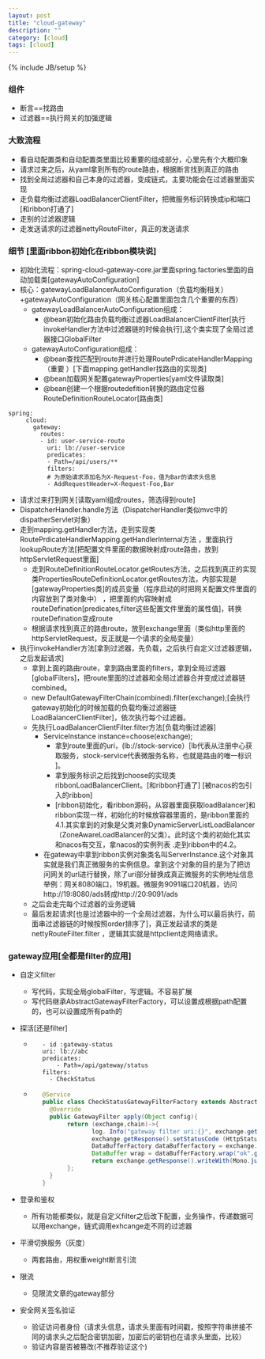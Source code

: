 ```yaml
---
layout: post
title: "cloud-gateway"
description: ""
category: [cloud]
tags: [cloud]
---
```

{% include JB/setup %}

### 组件
* 断言==找路由
* 过滤器==执行网关的加强逻辑

### 大致流程
* 看自动配置类和自动配置类里面比较重要的组成部分，心里先有个大概印象
* 请求过来之后，从yaml拿到所有的route路由，根据断言找到真正的路由
* 找到全局过滤器和自己本身的过滤器，变成链式，主要功能会在过滤器里面实现
* 走负载均衡过滤器LoadBalancerClientFilter，把微服务标识转换成ip和端口[和ribbon打通了]
* 走别的过滤器逻辑
* 走发送请求的过滤器nettyRouteFilter，真正的发送请求

### 细节 [里面ribbon初始化在ribbon模块说]
* 初始化流程：spring-cloud-gateway-core.jar里面spring.factories里面的自动加载类[gatewayAutoConfiguration]
* 核心：gatewayLoadBalancerAutoConfiguration（负载均衡相关）+gatewayAutoConfiguration（网关核心配置里面包含几个重要的东西）
  * gatewayLoadBalancerAutoConfiguration组成：
    * @bean初始化路由负载均衡过滤器LoadBalancerClientFilter[执行invokeHandler方法中过滤器链的时候会执行],这个类实现了全局过滤器接口GlobalFilter
  * gatewayAutoConfiguration组成： 
    * @bean查找匹配到route并进行处理RoutePrdicateHandlerMapping（重要 ）[下面mapping.getHandler找路由的实现类]
    * @bean加载网关配置gatewayProperties[yaml文件读取类]
    * @bean创建一个根据routedefition转换的路由定位器RouteDefinitionRouteLocator[路由类]
    
```
spring:
     cloud:
       gateway:
         routes:
         - id: user-service-route
           uri: lb://user-service
           predicates:
           - Path=/api/users/**
           filters:
           # 为原始请求添加名为X-Request-Foo，值为Bar的请求头信息
           - AddRequestHeader=X-Request-Foo,Bar
```

* 请求过来打到网关[读取yaml组成routes，筛选得到route]
* DispatcherHandler.handle方法（DispatcherHandler类似mvc中的dispatherServlet对象）
* 走到mapping.getHandler方法，走到实现类RoutePrdicateHandlerMapping.getHandlerInternal方法 ，里面执行lookupRoute方法[把配置文件里面的数据映射成route路由，放到httpServletRequest里面]
  * 走到RouteDefinitionRouteLocator.getRoutes方法，之后找到真正的实现类PropertiesRouteDefinitionLocator.getRoutes方法，内部实现是[gatewayProperties类]的成员变量（程序启动的时把网关配置文件里面的内容放到了类对象中）
，把里面的内容映射成routeDefination[predicates,filter这些配置文件里面的属性值]，转换routeDefination变成route 
  * 根据请求找到真正的路由route，放到exchange里面（类似http里面的httpServletRequest，反正就是一个请求的全局变量）
* 执行invokeHandler方法[拿到过滤器，先负载，之后执行自定义过滤器逻辑，之后发起请求]
  * 拿到上面的路由route，拿到路由里面的filters，拿到全局过滤器[globalFilters]，把route里面的过滤器和全局过滤器合并变成过滤器链combined。
  * new DefaultGatewayFilterChain(combined).filter(exchange);[会执行gateway初始化的时候加载的负载均衡过滤器链LoadBalancerClientFilter]，依次执行每个过滤器。
  * 先执行LoadBalancerClientFilter.filter方法[负载均衡过滤器]
    * ServiceInstance instance=choose(exchange); 
      * 拿到route里面的uri，(lb://stock-service）[lb代表从注册中心获取服务，stock-service代表微服务名称，也就是路由的唯一标识 ]。
      * 拿到服务标识之后找到choose的实现类ribbonLoadBalancerClient。[和ribbon打通了] [被nacos的包引入的ribbon]
      * [ribbon初始化，看ribbon源码，从容器里面获取loadBalancer]和ribbon实现一样，初始化的时候放容器里面的，是ribbon里面的4.1.其实拿到的对象是父类对象DynamicServerListLoadBalancer  （ZoneAwareLoadBalancer的父类）。此时这个类的初始化其实和nacos有交互，拿nacos的实例列表 .走到ribbon中的4.2。
    * 在gateway中拿到ribbon实例对象类名叫ServerInstance.这个对象其实就是我们真正微服务的实例信息。拿到这个对象的目的是为了把访问网关的url进行替换，除了uri部分替换成真正微服务的实例地址信息
        举例：网关8080端口，19机器。微服务9091端口20机器，访问http://19:8080/ads转成http://20:9091/ads
  * 之后会走完每个过滤器的业务逻辑
  * 最后发起请求[也是过滤器中的一个全局过滤器，为什么可以最后执行，前面串过滤器链的时候按照order排序了]，真正发起请求的类是nettyRouteFilter.filter ，逻辑其实就是httpclient走网络请求。

### gateway应用[全都是filter的应用]
* 自定义filter
  * 写代码，实现全局globalFilter，写逻辑。不容易扩展
  * 写代码继承AbstractGatewayFilterFactory，可以设置成根据path配置的，也可以设置成所有path的
* 探活[还是filter]
  * ```
       - id :gateway-status
       uri: lb://abc
       predicates:
           - Path=/api/gateway/status
       filters:
         - CheckStatus
    ```
    
  * ```java
       @Service
       public class CheckStatusGatewayFilterFactory extends AbstractGatewayFilterFactory {
         @Override
         public GatewayFilter apply(Object config){
              return (exchange,chain)->{
                     log. Info("gateway filter uri:{}", exchange.getRequest().getPath());
                     exchange.getResponse().setStatusCode (HttpStatus.OK);
                     DataBufferFactory dataBufferfactory = exchange.getResponse().bufferfactory();
                     DataBuffer wrap = dataBufferFactory.wrap("ok".getBytes (StandardCharsets.UTF_8));
                     return exchange.getResponse().writeWith(Mono.just(wrap));
              };
         }
       }
    ```
    
* 登录和鉴权
  * 所有功能都类似，就是自定义filter之后改下配置，业务操作，传递数据可以用exchange，链式调用exhcange走不同的过滤器
* 平滑切换服务（灰度）
  * 两套路由，用权重weight断言引流
* 限流
  * 见限流文章的gateway部分
* 安全网关签名验证
  * 验证访问者身份（请求头信息，请求头里面有时间戳，按照字符串拼接不同的请求头之后配合密钥加密，加密后的密钥也在请求头里面，比较）
  * 验证内容是否被篡改(不推荐验证这个)

 